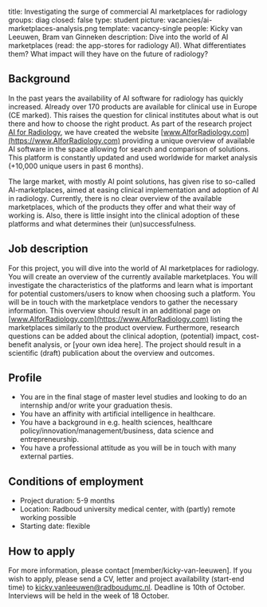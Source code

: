 title: Investigating the surge of commercial AI marketplaces for radiology
groups: diag
closed: false
type: student
picture: vacancies/ai-marketplaces-analysis.png
template: vacancy-single
people: Kicky van Leeuwen, Bram van Ginneken
description: Dive into the world of AI marketplaces (read: the app-stores for radiology AI). What differentiates them? What impact will they have on the future of radiology?

## Background
In the past years the availability of AI software for radiology has quickly increased. Already over 170 products are available for clinical use in Europe (CE marked). This raises the question for clinical institutes about what is out there and how to choose the right product. As part of the research project [AI for Radiology](https://www.diagnijmegen.nl/projects/aiforradiology/), we have created the website [www.AIforRadiology.com](https://www.AIforRadiology.com) providing a unique overview of available AI software in the space allowing for search and comparison of solutions. This platform is constantly updated and used worldwide for market analysis (+10,000 unique users in past 6 months). 

The large market, with mostly AI point solutions, has given rise to so-called AI-marketplaces, aimed at easing clinical implementation and adoption of AI in radiology. Currently, there is no clear overview of the available marketplaces, which of the products they offer and what their way of working is. Also, there is little insight into the clinical adoption of these platforms and what determines their (un)successfulness. 

## Job description
For this project, you will dive into the world of AI marketplaces for radiology. You will create an overview of the currently available marketplaces. You will investigate the characteristics of the platforms and learn what is important for potential customers/users to know when choosing such a platform. You will be in touch with the marketplace vendors to gather the necessary information. This overview should result in an additional page on [www.AIforRadiology.com](https://www.AIforRadiology.com) listing the marketplaces similarly to the product overview. Furthermore, research questions can be added about the clinical adoption, (potential) impact, cost-benefit analysis, or [your own idea here]. The project should result in a scientific (draft) publication about the overview and outcomes. 

## Profile
* You are in the final stage of master level studies and looking to do an internship and/or write your graduation thesis.  
* You have an affinity with artificial intelligence in healthcare. 
* You have a background in e.g. health sciences, healthcare policy/innovation/management/business, data science and entrepreneurship. 
* You have a professional attitude as you will be in touch with many external parties. 

## Conditions of employment
* Project duration: 5-9 months 
* Location: Radboud university medical center, with (partly) remote working possible
* Starting date: flexible

## How to apply
For more information, please contact [member/kicky-van-leeuwen]. If you wish to apply, please send a CV, letter and project availability (start-end time) to [kicky.vanleeuwen@radboudumc.nl](mailto:kicky.vanleeuwen@radboudumc.nl). Deadline is 10th of October. Interviews will be held in the week of 18 October.
